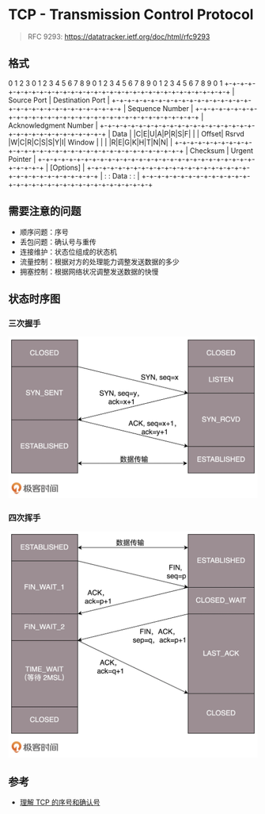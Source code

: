 # TCP - Transmission Control Protocol

> RFC 9293: https://datatracker.ietf.org/doc/html/rfc9293

## 格式

0                   1                   2                   3
0 1 2 3 4 5 6 7 8 9 0 1 2 3 4 5 6 7 8 9 0 1 2 3 4 5 6 7 8 9 0 1
+-+-+-+-+-+-+-+-+-+-+-+-+-+-+-+-+-+-+-+-+-+-+-+-+-+-+-+-+-+-+-+-+
|          Source Port          |       Destination Port        |
+-+-+-+-+-+-+-+-+-+-+-+-+-+-+-+-+-+-+-+-+-+-+-+-+-+-+-+-+-+-+-+-+
|                        Sequence Number                        |
+-+-+-+-+-+-+-+-+-+-+-+-+-+-+-+-+-+-+-+-+-+-+-+-+-+-+-+-+-+-+-+-+
|                    Acknowledgment Number                      |
+-+-+-+-+-+-+-+-+-+-+-+-+-+-+-+-+-+-+-+-+-+-+-+-+-+-+-+-+-+-+-+-+
|  Data |       |C|E|U|A|P|R|S|F|                               |
| Offset| Rsrvd |W|C|R|C|S|S|Y|I|            Window             |
|       |       |R|E|G|K|H|T|N|N|                               |
+-+-+-+-+-+-+-+-+-+-+-+-+-+-+-+-+-+-+-+-+-+-+-+-+-+-+-+-+-+-+-+-+
|           Checksum            |         Urgent Pointer        |
+-+-+-+-+-+-+-+-+-+-+-+-+-+-+-+-+-+-+-+-+-+-+-+-+-+-+-+-+-+-+-+-+
|                           [Options]                           |
+-+-+-+-+-+-+-+-+-+-+-+-+-+-+-+-+-+-+-+-+-+-+-+-+-+-+-+-+-+-+-+-+
|                                                               :
:                             Data                              :
:                                                               |
+-+-+-+-+-+-+-+-+-+-+-+-+-+-+-+-+-+-+-+-+-+-+-+-+-+-+-+-+-+-+-+-+

## 需要注意的问题

- 顺序问题：序号
- 丢包问题：确认号与重传
- 连接维护：状态位组成的状态机
- 流量控制：根据对方的处理能力调整发送数据的多少
- 拥塞控制：根据网络状况调整发送数据的快慢


## 状态时序图

### 三次握手

![](handshake.webp)

### 四次挥手

![](handshake2.webp)

## 参考

- [理解 TCP 的序号和确认号](https://packetlife.net/blog/2010/jun/7/understanding-tcp-sequence-acknowledgment-numbers/)
